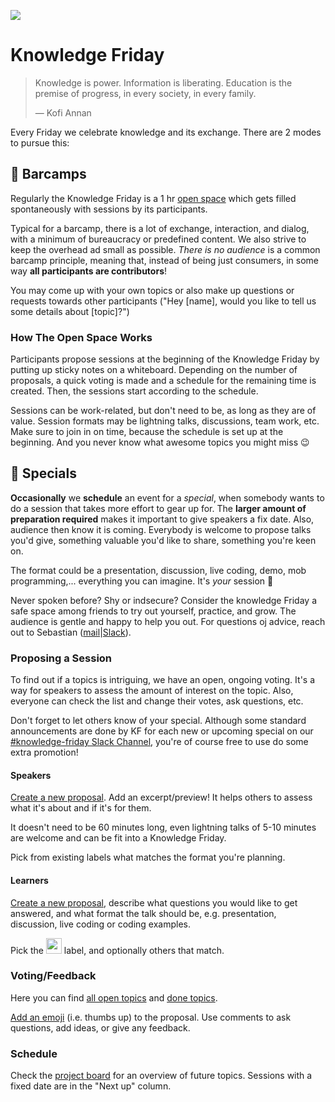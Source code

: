 ![](https://images.unsplash.com/photo-1556761175-5973dc0f32e7?ixlib=rb-1.2.1&ixid=eyJhcHBfaWQiOjEyMDd9&auto=format&fit=crop&w=1518&q=80)

# Knowledge Friday

> Knowledge is power. Information is liberating. Education is the premise of progress, in every society, in every family.
> 
> — Kofi Annan

Every Friday we celebrate knowledge and its exchange. There are 2 modes to pursue this:

## 🎳 Barcamps 

Regularly the Knowledge Friday is a 1 hr [open space](https://en.wikipedia.org/wiki/Open_Space_Technology) which gets filled spontaneously with sessions by its participants.

Typical for a barcamp, there is a lot of exchange, interaction, and dialog, with a minimum of bureaucracy or predefined content. We also strive to keep the overhead ad small as possible. _There is no audience_ is a common barcamp principle, meaning that, instead of being just consumers, in some way __all participants are contributors__!

You may come up with your own topics or also make up questions or requests towards other participants ("Hey \[name], would you like to tell us some details about \[topic]?")

### How The Open Space Works

Participants propose sessions at the beginning of the Knowledge Friday by putting up sticky notes on a whiteboard. Depending on the number of proposals, a quick voting is made and a schedule for the remaining time is created. Then, the sessions start according to the schedule.

Sessions can be work-related, but don't need to be, as long as they are of value. Session formats may be lightning talks, discussions, team work, etc. Make sure to join in on time, because the schedule is set up at the beginning. And you never know what awesome topics you might miss 😉

## 🎤 Specials

__Occasionally__ we __schedule__ an event for a _special_, when somebody wants to do a session that takes more effort to gear up for. The __larger amount of preparation required__ makes it important to give speakers a fix date. Also, audience then know it is coming. Everybody is welcome to propose talks you'd give, something valuable you'd like to share, something you're keen on.

The format could be a presentation, discussion, live coding, demo, mob programming,... everything you can imagine. It's _your_ session 🙂

Never spoken before? Shy or indsecure? Consider the knowledge Friday a safe space among friends to try out yourself, practice, and grow. The audience is gentle and happy to help you out. For questions oj advice, reach out to Sebastian ([mail](mailto:sebastian@foobar.agency)|[Slack](https://foobaragency.slack.com/archives/D013MM65HC7)).

### Proposing a Session

To find out if a topics is intriguing, we have an open, ongoing voting. It's a way for speakers to assess the amount of interest on the topic. Also, everyone can check the list and change their votes, ask questions, etc.

Don't forget to let others know of your special. Although some standard announcements are done by KF for each new or upcoming special on our [#knowledge-friday Slack Channel](https://foobaragency.slack.com/archives/C01HR4T50TY), you're of course free to use do some extra promotion!

#### Speakers

[Create a new proposal](https://github.com/foobaragency/knowledge-friday/issues/new?assignees=&labels=&template=submit-a-talk.md&title=Topic). Add an excerpt/preview! It helps others to assess what it's about and if it's for them.

It doesn't need to be 60 minutes long, even lightning talks of 5-10 minutes are welcome and can be fit into a Knowledge Friday.

Pick from existing labels what matches the format you're planning.

#### Learners

[Create a new proposal](https://github.com/foobaragency/knowledge-friday/issues/new?assignees=&labels=&template=request-a-talk.md&title=Topic), describe what questions you would like to get answered, and what format the talk should be, e.g. presentation, discussion, live coding or coding examples.

Pick the <img src="https://user-images.githubusercontent.com/12255735/122565628-fe706900-d046-11eb-9710-b576e1da9676.png" height="25" /> label, and optionally others that match. 

### Voting/Feedback

Here you can find [all open topics](https://github.com/foobaragency/knowledge-friday/issues) and [done topics](https://github.com/foobaragency/knowledge-friday/issues?q=is%3Aissue+is%3Aclosed).

[Add an emoji](https://github.blog/2016-03-10-add-reactions-to-pull-requests-issues-and-comments) (i.e. thumbs up) to the proposal. Use comments to ask questions, add ideas, or give any feedback.

### Schedule

Check the [project board](https://github.com/foobaragency/knowledge-friday/projects/1) for an overview of future topics. Sessions with a fixed date are in the "Next up" column.
